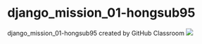 # django_mission_01-hongsub95
django_mission_01-hongsub95 created by GitHub Classroom
<img src="https://hnet.com/video-to-gif/viewimage/20220405-03-Jp4inQtIB8BJMoCZ-2XFIJ1-HNET">
